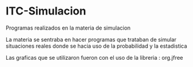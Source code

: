 # ITC-Simulacion
Programas realizados en la materia de simulacion

La materia se sentraba en hacer programas que trataban de simular situaciones reales
donde se hacia uso de la probabilidad y la estadistica

Las graficas que se utilizaron fueron con el uso de la libreria : org.jfree

